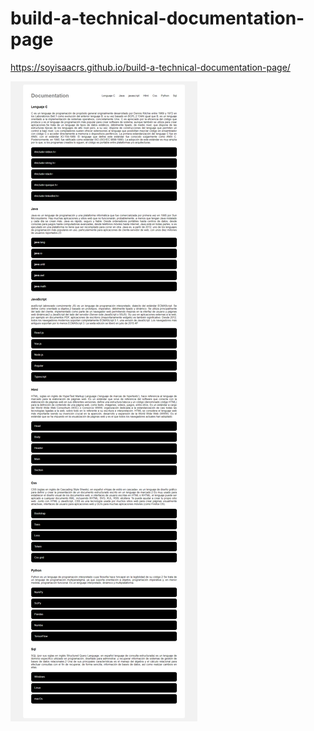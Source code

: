 # build-a-technical-documentation-page
https://soyisaacrs.github.io/build-a-technical-documentation-page/


![Image of page](https://github.com/SoyIsaacRs/build-a-technical-documentation-page/blob/master/resources/DocumentationPageWeb.png)